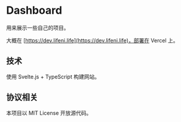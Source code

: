 # Dashboard

用来展示一些自己的项目。

大概在 [https://dev.lifeni.life](https://dev.lifeni.life)，部署在 Vercel 上。

## 技术

使用 Svelte.js + TypeScript 构建网站。

## 协议相关

本项目以 MIT License 开放源代码。
